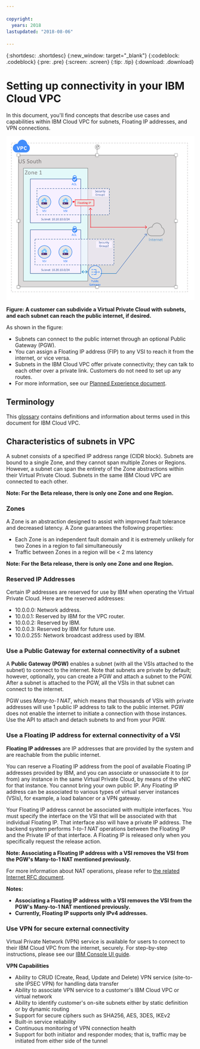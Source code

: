 ```yaml
---

copyright:
  years: 2018
lastupdated: "2018-08-06"

---
```


{:shortdesc: .shortdesc}
{:new_window: target="_blank"}
{:codeblock: .codeblock}
{:pre: .pre}
{:screen: .screen}
{:tip: .tip}
{:download: .download}

# Setting up connectivity in your IBM Cloud VPC

In this document, you'll find concepts that describe use cases and capabilities within IBM Cloud VPC for subnets, Floating IP addresses, and VPN connections.

![Beta](/images/vpc-beta.png)

**Figure: A customer can subdivide a Virtual Private Cloud with subnets, and each subnet can reach the public internet, if desired.** 

As shown in the figure:

* Subnets can connect to the public internet through an optional Public Gateway (PGW).
* You can assign a Floating IP address (FIP) to any VSI to reach it from the internet, or vice versa. 
* Subnets in the IBM Cloud VPC offer private connectivity; they can talk to each other over a private link. Customers do not need to set up any routes.
* For more information, see our [Planned Experience document](about.html#planned-ibm-virtual-private-cloud-experience).

## Terminology

This [glossary](vpc-glossary.html) contains definitions and information about terms used in this document for IBM Cloud VPC.

## Characteristics of subnets in VPC

A subnet consists of a specified IP address range (CIDR block). Subnets are bound to a single Zone, and they cannot span multiple Zones or Regions. However, a subnet can span the entirety of the Zone abstractions within their Virtual Private Cloud. Subnets in the same IBM Cloud VPC are connected to each other.

**Note: For the Beta release, there is only one Zone and one Region.**

### Zones 

A Zone is an abstraction designed to assist with improved fault tolerance and decreased latency. A Zone guarantees the following properties:

 * Each Zone is an independent fault domain and it is extremely unlikely for two Zones in a region to fail simultaneously
 * Traffic between Zones in a region will be < 2 ms latency
 
**Note: For the Beta release, there is only one Zone and one Region.**

### Reserved IP Addresses

Certain IP addresses are reserved for use by IBM when operating the Virtual Private Cloud. Here are the reserved addresses: 

 * 10.0.0.0: Network address.
 * 10.0.0.1: Reserved by IBM for the VPC router.
 * 10.0.0.2: Reserved by IBM.
 * 10.0.0.3: Reserved by IBM for future use.
 * 10.0.0.255: Network broadcast address used by IBM. 

### Use a Public Gateway for external connectivity of a subnet

A **Public Gateway (PGW)** enables a subnet (with all the VSIs attached to the subnet) to connect to the internet. Note that subnets are private by default; however, optionally, you can create a PGW and attach a subnet to the PGW. After a subnet is attached to the PGW, all the VSIs in that subnet can connect to the internet. 

PGW uses _Many-to-1 NAT_, which means that thousands of VSIs with private addresses will use 1 public IP address to talk to the public internet. PGW does not enable the internet to initiate a connection with those instances. Use the API to attach and detach subnets to and from your PGW.

### Use a Floating IP address for external connectivity of a VSI 
**Floating IP addresses** are IP addresses that are provided by the system and are reachable from the public internet.

You can reserve a Floating IP address from the pool of available Floating IP addresses provided by IBM, and you can associate or unassociate it to (or from) any instance in the same Virtual Private Cloud, by means of the vNIC for that instance. You cannot bring your own public IP. Any Floating IP address can be associated to various types of virtual server instances (VSIs), for example, a load balancer or a VPN gateway. 

Your Floating IP address cannot be associated with multiple interfaces. You must specify the interface on the VSI that will be associated with that individual Floating IP. That interface also will have a private IP address. The backend system performs _1-to-1 NAT_ operations between the Floating IP and the Private IP of that interface. A Floating IP is released only when you specifically request the release action. 

**Note: Associating a Floating IP address with a VSI removes the VSI from the PGW's Many-to-1 NAT mentioned previously.**

For more information about NAT operations, please refer to [the related Internet RFC document](http://www.faqs.org/rfcs/rfc1631.html).

**Notes:**
* **Associating a Floating IP address with a VSI removes the VSI from the PGW's Many-to-1 NAT mentioned previously.**
* **Currently, Floating IP supports only IPv4 addresses.**

### Use VPN for secure external connectivity 
Virtual Private Network (VPN) service is available for users to connect to their IBM Cloud VPC from the internet, securely. For step-by-step instructions, please see our [IBM Console UI guide](console-tutorial.html).

**VPN Capabilities**
  * Ability to CRUD (Create, Read, Update and Delete) VPN service (site-to-site IPSEC VPN) for handling data transfer
  * Ability to associate VPN service to a customer's IBM Cloud VPC or virtual network
  * Ability to identify customer's on-site subnets either by static definition or by dynamic routing
  * Support for secure ciphers such as SHA256, AES, 3DES, IKEv2
  * Built-in service reliability
  * Continuous monitoring of VPN connection health
  * Support for both initiator and responder modes; that is, traffic may be initiated from either side of the tunnel
